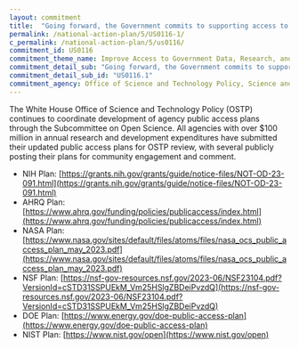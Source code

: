 ```yaml
---
layout: commitment
title:  "Going forward, the Government commits to supporting access to Federally-funded science and data through several mechanisms, including through the National Science and Technology Council’s Subcommittee on Open Science;"
permalink: /national-action-plan/5/US0116-1/
c_permalink: /national-action-plan/5/us0116/
commitment_id: US0116
commitment_theme_name: Improve Access to Government Data, Research, and Information
commitment_detail_sub: "Going forward, the Government commits to supporting access to Federally-funded science and data through several mechanisms, including through the National Science and Technology Council’s Subcommittee on Open Science;"
commitment_detail_sub_id: "US0116.1"
commitment_agency: Office of Science and Technology Policy, Science and Society team
---
```


The White House Office of Science and Technology Policy (OSTP) continues to coordinate development of agency public access plans through the Subcommittee on Open Science. All agencies with over $100 million in annual research and development expenditures have submitted their updated public access plans for OSTP review, with several publicly posting their plans for community engagement and comment.

* NIH Plan: [https://grants.nih.gov/grants/guide/notice-files/NOT-OD-23-091.html](https://grants.nih.gov/grants/guide/notice-files/NOT-OD-23-091.html)
* AHRQ Plan: [https://www.ahrq.gov/funding/policies/publicaccess/index.html](https://www.ahrq.gov/funding/policies/publicaccess/index.html) 
* NASA Plan: [https://www.nasa.gov/sites/default/files/atoms/files/nasa_ocs_public_access_plan_may_2023.pdf](https://www.nasa.gov/sites/default/files/atoms/files/nasa_ocs_public_access_plan_may_2023.pdf)
* NSF Plan: [https://nsf-gov-resources.nsf.gov/2023-06/NSF23104.pdf?VersionId=cSTD31SSPUEkM_Vm25HSlgZBDeiPvzdQ](https://nsf-gov-resources.nsf.gov/2023-06/NSF23104.pdf?VersionId=cSTD31SSPUEkM_Vm25HSlgZBDeiPvzdQ)
* DOE Plan: [https://www.energy.gov/doe-public-access-plan](https://www.energy.gov/doe-public-access-plan)
* NIST Plan: [https://www.nist.gov/open](https://www.nist.gov/open)